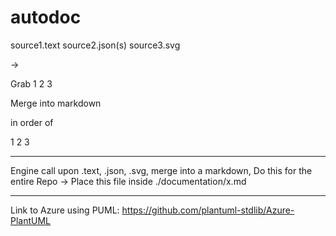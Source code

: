 # autodoc

source1.text
source2.json(s)
source3.svg


->

Grab 1 2 3

Merge into markdown

in order of

1
2
3

-------
Engine
call upon <x>.text, <x>.json, <x>.svg, merge into a markdown, Do this for the entire Repo -> Place this file inside ./documentation/x.md

-------

Link to Azure using PUML: https://github.com/plantuml-stdlib/Azure-PlantUML

